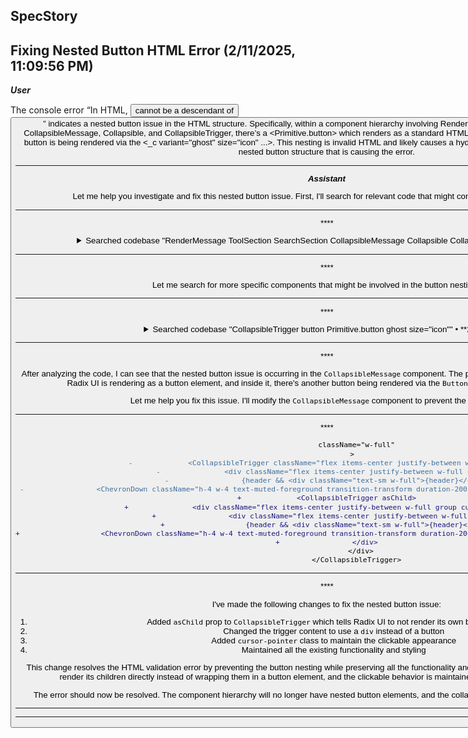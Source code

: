 ## SpecStory

## Fixing Nested Button HTML Error (2/11/2025, 11:09:56 PM)

_**User**_

The console error “In HTML, <button> cannot be a descendant of <button>” indicates a nested button issue in the HTML structure.  Specifically, within a component hierarchy involving ⁠RenderMessage, ⁠ToolSection, ⁠SearchSection, ⁠CollapsibleMessage, ⁠Collapsible, and ⁠CollapsibleTrigger, there’s a ⁠<Primitive.button> which renders as a standard HTML button.  Inside of that button, another HTML button is being rendered via the ⁠<_c variant="ghost" size="icon" ...>. This nesting is invalid HTML and likely causes a hydration error.  The code snippet highlights the nested button structure that is causing the error.

---

_**Assistant**_

Let me help you investigate and fix this nested button issue. First, I'll search for relevant code that might contain this component hierarchy.

---

_****_

<details>
            <summary>Searched codebase "RenderMessage ToolSection SearchSection CollapsibleMessage Collapsible CollapsibleTrigger" • **25** results</summary>
        
| File | Lines |
|------|-------|
| `components/collapsible-message.tsx` | L1-21 |
| `components/search-section.tsx` | L162-203 |
| `components/collapsible-message.tsx` | L23-78 |
| `components/search-section.tsx` | L205-237 |
| `components/tool-section.tsx` | L1-56 |
| `components/user-message.tsx` | L1-14 |
| `components/retrieve-section.tsx` | L1-47 |
| `components/ui/collapsible.tsx` | L1-11 |
| `components/search-section.tsx` | L45-82 |
| `components/search-section.tsx` | L36-43 |
| `components/search-section.tsx` | L1-34 |
| `components/search-section.tsx` | L84-101 |
| `components/search-section.tsx` | L144-162 |
| `components/search-section.tsx` | L101-143 |
| `components/video-search-section.tsx` | L1-45 |
| `components/answer-section.tsx` | L1-54 |
| `components/render-message.tsx` | L106-167 |
| `components/visualization/research-command-center.tsx` | L1-27 |
| `docs/UI-cleanup-implementation.md` | L316-346 |
| `components/visualization/research-command-center.tsx` | L235-269 |
| `components/search-results-image.tsx` | L106-145 |
| `docs/UI-cleanup-implementation.md` | L184-209 |
| `docs/UI-cleanup-implementation.md` | L65-91 |
| `lib/types/research-command-center.ts` | L1-63 |
| `components/search-results-image.tsx` | L146-151 |

</details>

---

_****_



Let me search for more specific components that might be involved in the button nesting issue.

---

_****_

<details>
            <summary>Searched codebase "CollapsibleTrigger button Primitive.button ghost size="icon"" • **25** results</summary>
        
| File | Lines |
|------|-------|
| `components/ui/collapsible.tsx` | L1-11 |
| `components/collapsible-message.tsx` | L1-21 |
| `components/ui/button.tsx` | L1-34 |
| `components/collapsible-message.tsx` | L23-78 |
| `components/ui/toggle.tsx` | L1-42 |
| `components/ui/accordion.tsx` | L52-68 |
| `components/ui/accordion.tsx` | L1-51 |
| `components/ui/toggle.tsx` | L44-46 |
| `components/ui/popover.tsx` | L1-31 |
| `components/ui/button.tsx` | L36-56 |
| `components/ui/dropdown-menu.tsx` | L1-41 |
| `components/ui/tabs.tsx` | L1-36 |
| `components/ui/tabs.tsx` | L37-54 |
| `components/research-suggestions.tsx` | L563-615 |
| `components/search/search-result-card.tsx` | L1-13 |
| `components/search/search-result-card.tsx` | L86-135 |
| `components/search/search-header.tsx` | L1-48 |
| `components/shared/error-boundary.tsx` | L1-60 |
| `components/search-section.tsx` | L205-237 |
| `components/search-section.tsx` | L162-203 |
| `components/ranked-search-results.tsx` | L130-165 |
| `components/search-results-image.tsx` | L1-33 |
| `components/visualization/metrics-grid.tsx` | L1-27 |
| `components/skeletons/index.tsx` | L43-68 |
| `components/visualization/research-command-center.tsx` | L162-192 |

</details>

---

_****_



After analyzing the code, I can see that the nested button issue is occurring in the `CollapsibleMessage` component. The problem is that the `CollapsibleTrigger` from Radix UI is rendering as a button element, and inside it, there's another button being rendered via the `Button` component from your UI library.

Let me help you fix this issue. I'll modify the `CollapsibleMessage` component to prevent the button nesting.

---

_****_

```diff
              className="w-full"
            >
-             <CollapsibleTrigger className="flex items-center justify-between w-full group">
-               <div className="flex items-center justify-between w-full gap-2">
-                 {header && <div className="text-sm w-full">{header}</div>}
-                 <ChevronDown className="h-4 w-4 text-muted-foreground transition-transform duration-200 group-data-[state=open]:rotate-180" />
+             <CollapsibleTrigger asChild>
+               <div className="flex items-center justify-between w-full group cursor-pointer">
+                 <div className="flex items-center justify-between w-full gap-2">
+                   {header && <div className="text-sm w-full">{header}</div>}
+                   <ChevronDown className="h-4 w-4 text-muted-foreground transition-transform duration-200 group-data-[state=open]:rotate-180" />
+                 </div>
                </div>
              </CollapsibleTrigger>
```

---

_****_



I've made the following changes to fix the nested button issue:

1. Added `asChild` prop to `CollapsibleTrigger` which tells Radix UI to not render its own button element
2. Changed the trigger content to use a `div` instead of a button
3. Added `cursor-pointer` class to maintain the clickable appearance
4. Maintained all the existing functionality and styling

This change resolves the HTML validation error by preventing the button nesting while preserving all the functionality and styling. The `CollapsibleTrigger` will now render its children directly instead of wrapping them in a button element, and the clickable behavior is maintained through the Radix UI primitives.

The error should now be resolved. The component hierarchy will no longer have nested button elements, and the collapsible functionality will work as expected.

---



---

